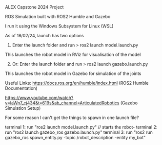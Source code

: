 ALEX Capstone 2024 Project

ROS Simulation built with ROS2 Humble and Gazebo

I run it using the Windows Subsystem for Linux (WSL)

As of 18/02/24, launch has two options
1. Enter the launch folder and run > ros2 launch model.launch.py

This launches the robot model in RViz for visualisation of the model

2. Or: Enter the launch folder and run > ros2 launch gazebo.launch.py

This launches the robot model in Gazebo for simulation of the joints

Useful Links: 
https://docs.ros.org/en/humble/index.html (ROS2 Humble Documentation)

https://www.youtube.com/watch?v=laWn7_cj434&t=619s&ab_channel=ArticulatedRobotics (Gazebo Simulation Setup)


For some reason I can't get the things to spawn in one launch file?

terminal 1: run "ros2 launch model.launch.py" // starts the robot-
terminal 2: run "ros2 launch gazebo_ros gazebo.launch.py"
terminal 3: run "ros2 run gazebo_ros spawn_entity.py -topic /robot_description -entity my_bot"
